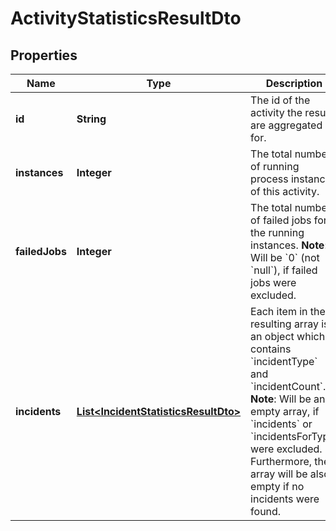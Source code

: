 

# ActivityStatisticsResultDto


## Properties

Name | Type | Description | Notes
------------ | ------------- | ------------- | -------------
**id** | **String** | The id of the activity the results are aggregated for. |  [optional]
**instances** | **Integer** | The total number of running process instances of this activity. |  [optional]
**failedJobs** | **Integer** | The total number of failed jobs for the running instances. **Note**: Will be &#x60;0&#x60; (not &#x60;null&#x60;), if failed jobs were excluded. |  [optional]
**incidents** | [**List&lt;IncidentStatisticsResultDto&gt;**](IncidentStatisticsResultDto.md) | Each item in the resulting array is an object which contains &#x60;incidentType&#x60; and &#x60;incidentCount&#x60;. **Note**: Will be an empty array, if &#x60;incidents&#x60; or &#x60;incidentsForType&#x60; were excluded. Furthermore, the array will be also empty if no incidents were found. |  [optional]



